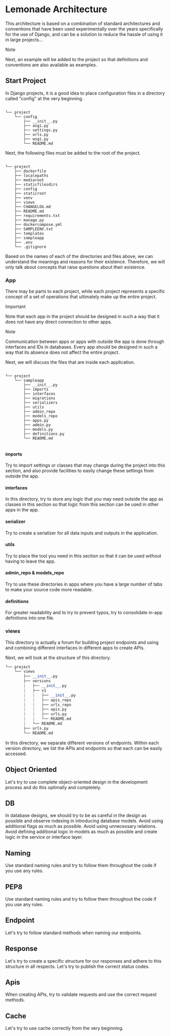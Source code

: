 # Lemonade Architecture

This architecture is based on a combination of standard architectures and conventions that have been used experimentally
over the years specifically for the use of Django, and can be a solution to reduce the hassle of using it in large
projects...

> [!NOTE]
> Next, an example will be added to the project so that definitions and conventions are also available as examples.

## Start Project

In Django projects, it is a good idea to place configuration files in a directory called "config" at the very beginning.

```

└── project
    └── config
        ├── __init__.py
        ├── asgi.py
        ├── settings.py
        ├── urls.py
        ├── wsgi.py
        └── README.md
```

Next, the following files must be added to the root of the project.

```

└── project
    ├── dockerfile  
    ├── localepaths  
    ├── mediaroot  
    ├── staticfilesdirs  
    ├── config        
    ├── staticroot       
    ├── venv
    ├── views
    ├── CHANGELOG.md  
    ├── README.md     
    ├── requirements.txt  
    ├── manage.py    
    ├── dockercompose.yml  
    ├── SAMPLEENV.txt    
    ├── templates
    ├── sampleapp  
    ├── .env
    └── .gitignore
```

Based on the names of each of the directories and files above, we can understand the meanings and reasons for their
existence. Therefore, we will only talk about concepts that raise questions about their existence.

### App

There may be parts to each project, while each project represents a specific concept of a set of operations that
ultimately make up the entire project.

> [!IMPORTANT]  
> Note that each app in the project should be designed in such a way that it does not have any direct connection to
> other
> apps.

> [!NOTE]
> Communication between apps or apps with outside the app is done through interfaces and IDs in databases.
> Every app should be designed in such a way that its absence does not affect the entire project.

Next, we will discuss the files that are inside each application.

```

└── project
    └── sampleapp
        ├── __init__.py  
        ├── imports  
        ├── interfaces  
        ├── migrations  
        ├── serializers  
        ├── utils
        ├── admin_repo
        ├── models_repo
        ├── apps.py  
        ├── admin.py  
        ├── models.py
        ├── definitions.py
        └── README.md
        
```

#### imports

Try to import settings or classes that may change during the project into this section, and also provide facilities to
easily change these settings from outside the app.

#### interfaces

In this directory, try to store any logic that you may need outside the app as classes in this section so that logic
from this section can be used in other apps in the app.

#### serializer

Try to create a serializer for all data inputs and outputs in the application.

#### utils

Try to place the tool you need in this section so that it can be used without having to leave the app.

#### admin_repo & models_repo

Try to use these directories in apps where you have a large number of tabs to make your source code more readable.

#### definitions

For greater readability and to try to prevent typos, try to consolidate in-app definitions into one file.

### views

This directory is actually a forum for building project endpoints and using and combining different interfaces in
different apps to create APIs.

Next, we will look at the structure of this directory.

```python
└── project
    └── views
        ├── __init__.py  
        ├── versions
        |   ├── __init__.py  
        |   ├── v1
        |   |   ├── __init__.py
        |   |   ├── apis_repo
        |   |   ├── urls_repo  
        |   |   ├── apis.py
        |   |   ├── urls.py
        |   |   └── README.md
        |   └── README.md
        ├── urls.py
        └── README.md
```

In this directory, we separate different versions of endpoints. Within each version directory, we list the APIs and
endpoints so that each can be easily accessed.

## Object Oriented

Let's try to use complete object-oriented design in the development process and do this optimally and completely.

## DB

In database designs, we should try to be as careful in the design as possible and observe indexing in introducing
database models.
Avoid using additional flags as much as possible.
Avoid using unnecessary relations.
Avoid defining additional logic in models as much as possible and create logic in the service or interface layer.

## Naming

Use standard naming rules and try to follow them throughout the code if you use any rules.

## PEP8

Use standard naming rules and try to follow them throughout the code if you use any rules.

## Endpoint

Let's try to follow standard methods when naming our endpoints.

## Response

Let's try to create a specific structure for our responses and adhere to this structure in all respects. Let's try to
publish the correct status codes.

## Apis

When creating APIs, try to validate requests and use the correct request methods.

## Cache

Let's try to use cache correctly from the very beginning.